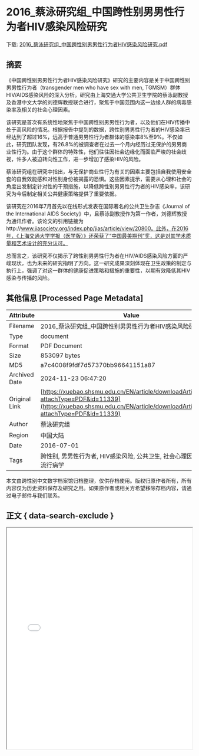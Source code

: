 # 2016_蔡泳研究组_中国跨性别男男性行为者HIV感染风险研究

<!-- tcd_download_link -->
下载: [2016_蔡泳研究组_中国跨性别男男性行为者HIV感染风险研究.pdf](2016_蔡泳研究组_中国跨性别男男性行为者HIV感染风险研究.pdf)
<!-- tcd_download_link_end -->

## 摘要

<!-- tcd_abstract -->
《中国跨性别男男性行为者HIV感染风险研究》研究的主要内容是关于中国跨性别男男性行为者（transgender men who have sex with men, TGMSM）群体HIV/AIDS感染风险的深入分析。研究由上海交通大学公共卫生学院的蔡泳副教授及香港中文大学的刘德辉教授联合进行，聚焦于中国范围内这一边缘人群的病毒感染率及相关的社会心理因素。

该研究是首次有系统性地聚焦于中国跨性别男男性行为者，以及他们在HIV传播中处于高风险的情况。根据报告中提到的数据，跨性别男男性行为者的HIV感染率已经达到了超过16%，远高于普通男男性行为者群体的感染率8%至9%。不仅如此，研究团队发现，有26.8%的被调查者在过去一个月内经历过无保护的男男商业性行为。由于这个群体的特殊性，他们往往因社会边缘化而面临严峻的社会歧视，许多人被迫转向性工作，进一步增加了感染HIV的风险。

蔡泳研究组在研究中指出，与无保护商业性行为有关的因素主要包括自我使用安全套的自我效能感和对性别身份被揭露的恐惧。这些因素提示，需要从心理和社会的角度出发制定针对性的干预措施，以降低跨性别男男性行为者的HIV感染率，该研究为今后制定相关公共健康策略提供了重要依据。

该研究在2016年7月首先以在线形式发表在国际著名的公共卫生杂志《Journal of the International AIDS Society》中，且蔡泳副教授作为第一作者，刘德辉教授为通讯作者。该论文的引用链接为http://www.jiasociety.org/index.php/jias/article/view/20800。此外，在2016年，《上海交通大学学报（医学版）》还荣获了“中国最美期刊”奖，这是对其学术质量和艺术设计的充分认可。

总而言之，该研究不仅揭示了跨性别男男性行为者在HIV/AIDS感染风险方面的严峻现状，也为未来的研究指明了方向。这一研究成果深刻体现在卫生政策的制定与执行上，强调了对这一群体的健康促进策略和措施的重要性，以期有效降低其HIV感染与传播的风险。

<!-- tcd_abstract_end -->

## 其他信息 [Processed Page Metadata]

| Attribute       | Value                                  |
|-----------------|----------------------------------------|
| Filename        | 2016_蔡泳研究组_中国跨性别男男性行为者HIV感染风险研究.pdf                             |
| Type            | document                                 |
| Format          | PDF Document                               |
| Size            | 853097 bytes                           |
| MD5             | a7c4008f9fdf7d57370bb96641151a87                                  |
| Archived Date   | 2024-11-23 06:47:20                             |
| Original Link   | [https://xuebao.shsmu.edu.cn/EN/article/downloadArticleFile.do?attachType=PDF&id=11339](https://xuebao.shsmu.edu.cn/EN/article/downloadArticleFile.do?attachType=PDF&id=11339)                         |
| Author          | 蔡泳研究组                               |
| Region          | 中国大陆                               |
| Date            | 2016-07-01                                 |
| Tags            | 跨性别, 男男性行为者, HIV感染风险, 公共卫生, 社会心理因素, 性工作, 流行病学                                 |

本文由跨性别中文数字档案馆归档整理，仅供存档使用。版权归原作者所有，所有内容仅为历史资料保存及研究之用。如果原作者或相关方希望移除存档内容，请通过电子邮件与我们联系。

## 正文 { data-search-exclude }

<!-- tcd_main_text -->
<iframe src="../2016_蔡泳研究组_中国跨性别男男性行为者HIV感染风险研究.pdf" width="100%" height="600px">
    <p>无法显示PDF，请下载查看。</p>
</iframe>
<!-- tcd_main_text_end -->

